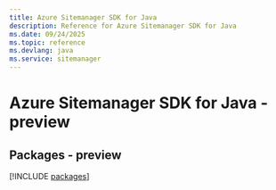 ```yaml
---
title: Azure Sitemanager SDK for Java
description: Reference for Azure Sitemanager SDK for Java
ms.date: 09/24/2025
ms.topic: reference
ms.devlang: java
ms.service: sitemanager
---
```

# Azure Sitemanager SDK for Java - preview
## Packages - preview
[!INCLUDE [packages](sitemanager-index.md)]